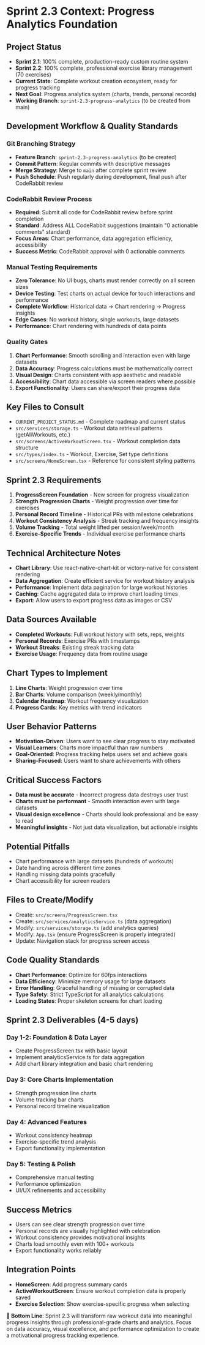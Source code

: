 # Sprint 2.3 Context: Progress Analytics Foundation

## Project Status
- **Sprint 2.1**: 100% complete, production-ready custom routine system
- **Sprint 2.2**: 100% complete, professional exercise library management (70 exercises)
- **Current State**: Complete workout creation ecosystem, ready for progress tracking
- **Next Goal**: Progress analytics system (charts, trends, personal records)
- **Working Branch**: `sprint-2.3-progress-analytics` (to be created from main)

## Development Workflow & Quality Standards

### **Git Branching Strategy**
- **Feature Branch**: `sprint-2.3-progress-analytics` (to be created)
- **Commit Pattern**: Regular commits with descriptive messages
- **Merge Strategy**: Merge to `main` after complete sprint review
- **Push Schedule**: Push regularly during development, final push after CodeRabbit review

### **CodeRabbit Review Process**
- **Required**: Submit all code for CodeRabbit review before sprint completion
- **Standard**: Address ALL CodeRabbit suggestions (maintain "0 actionable comments" standard)
- **Focus Areas**: Chart performance, data aggregation efficiency, accessibility
- **Success Metric**: CodeRabbit approval with 0 actionable comments

### **Manual Testing Requirements**
- **Zero Tolerance**: No UI bugs, charts must render correctly on all screen sizes
- **Device Testing**: Test charts on actual device for touch interactions and performance
- **Complete Workflow**: Historical data → Chart rendering → Progress insights
- **Edge Cases**: No workout history, single workouts, large datasets
- **Performance**: Chart rendering with hundreds of data points

### **Quality Gates**
1. **Chart Performance**: Smooth scrolling and interaction even with large datasets
2. **Data Accuracy**: Progress calculations must be mathematically correct
3. **Visual Design**: Charts consistent with app aesthetic and readable
4. **Accessibility**: Chart data accessible via screen readers where possible
5. **Export Functionality**: Users can share/export their progress data

## Key Files to Consult
- `CURRENT_PROJECT_STATUS.md` - Complete roadmap and current status
- `src/services/storage.ts` - Workout data retrieval patterns (getAllWorkouts, etc.)
- `src/screens/ActiveWorkoutScreen.tsx` - Workout completion data structure
- `src/types/index.ts` - Workout, Exercise, Set type definitions
- `src/screens/HomeScreen.tsx` - Reference for consistent styling patterns

## Sprint 2.3 Requirements
1. **ProgressScreen Foundation** - New screen for progress visualization
2. **Strength Progression Charts** - Weight progression over time for exercises
3. **Personal Record Timeline** - Historical PRs with milestone celebrations
4. **Workout Consistency Analysis** - Streak tracking and frequency insights
5. **Volume Tracking** - Total weight lifted per session/week/month
6. **Exercise-Specific Trends** - Individual exercise performance charts

## Technical Architecture Notes
- **Chart Library**: Use react-native-chart-kit or victory-native for consistent rendering
- **Data Aggregation**: Create efficient service for workout history analysis
- **Performance**: Implement data pagination for large workout histories
- **Caching**: Cache aggregated data to improve chart loading times
- **Export**: Allow users to export progress data as images or CSV

## Data Sources Available
- **Completed Workouts**: Full workout history with sets, reps, weights
- **Personal Records**: Exercise PRs with timestamps
- **Workout Streaks**: Existing streak tracking data
- **Exercise Usage**: Frequency data from routine usage

## Chart Types to Implement
1. **Line Charts**: Weight progression over time
2. **Bar Charts**: Volume comparison (weekly/monthly)
3. **Calendar Heatmap**: Workout frequency visualization
4. **Progress Cards**: Key metrics with trend indicators

## User Behavior Patterns
- **Motivation-Driven**: Users want to see clear progress to stay motivated
- **Visual Learners**: Charts more impactful than raw numbers
- **Goal-Oriented**: Progress tracking helps users set and achieve goals
- **Sharing-Focused**: Users want to share achievements with others

## Critical Success Factors
- **Data must be accurate** - Incorrect progress data destroys user trust
- **Charts must be performant** - Smooth interaction even with large datasets
- **Visual design excellence** - Charts should look professional and be easy to read
- **Meaningful insights** - Not just data visualization, but actionable insights

## Potential Pitfalls
- Chart performance with large datasets (hundreds of workouts)
- Date handling across different time zones
- Handling missing data points gracefully
- Chart accessibility for screen readers

## Files to Create/Modify
- Create: `src/screens/ProgressScreen.tsx`
- Create: `src/services/analyticsService.ts` (data aggregation)
- Modify: `src/services/storage.ts` (add analytics queries)
- Modify: `App.tsx` (ensure ProgressScreen is properly integrated)
- Update: Navigation stack for progress screen access

## Code Quality Standards
- **Chart Performance**: Optimize for 60fps interactions
- **Data Efficiency**: Minimize memory usage for large datasets
- **Error Handling**: Graceful handling of missing or corrupted data
- **Type Safety**: Strict TypeScript for all analytics calculations
- **Loading States**: Proper skeleton screens for chart loading

## Sprint 2.3 Deliverables (4-5 days)

### **Day 1-2: Foundation & Data Layer**
- Create ProgressScreen.tsx with basic layout
- Implement analyticsService.ts for data aggregation
- Add chart library integration and basic chart rendering

### **Day 3: Core Charts Implementation**
- Strength progression line charts
- Volume tracking bar charts
- Personal record timeline visualization

### **Day 4: Advanced Features**
- Workout consistency heatmap
- Exercise-specific trend analysis
- Export functionality implementation

### **Day 5: Testing & Polish**
- Comprehensive manual testing
- Performance optimization
- UI/UX refinements and accessibility

## Success Metrics
- Users can see clear strength progression over time
- Personal records are visually highlighted with celebration
- Workout consistency provides motivational insights
- Charts load smoothly even with 100+ workouts
- Export functionality works reliably

## Integration Points
- **HomeScreen**: Add progress summary cards
- **ActiveWorkoutScreen**: Ensure workout completion data is properly saved
- **Exercise Selection**: Show exercise-specific progress when selecting

**🎯 Bottom Line**: Sprint 2.3 will transform raw workout data into meaningful progress insights through professional-grade charts and analytics. Focus on data accuracy, visual excellence, and performance optimization to create a motivational progress tracking experience. 